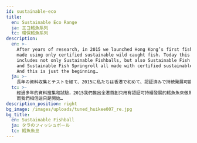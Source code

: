 ```yaml
---
id: sustainable-eco
title:
  en: Sustainable Eco Range
  ja: エコ鱈魚系列
  tc: 環保鱈魚系列
description:
  en: >-
    After years of research, in 2015 we launched Hong Kong’s first fishballs
    made using only certified sustainable wild caught fish. Today this range
    includes not only Sustainable Fishballs, but also Sustainable Fish Shaomai
    and Sustainable Fish Springroll all made with certified sustainable fish.
    And this is just the beginning…
  ja: >-
    長年の資料収集とテストを経て、2015に私たちは香港で初めて、認証済みで持続発展可能な鱈魚による魚団子を発売した。今日まで、エコｼﾘｰｽﾞは魚団子だけではなく、シューマイと春巻き、すべて認証済みで持続発展可能な鱈魚で作っています。そして私たちは信じています、これは単なる始まりにすぎない…
  tc: >-
    經過多年的資料搜集和試驗，2015我們推出全港首創只用有認証可持續發展的鱈魚魚來做魚旦。到今天環保系列不只有鱈魚魚旦，還有鱈魚魚肉燒賣和鱈魚魚肉春卷，全都是用有認証可持續發展的魚來做.
    而我們相信這只是開始…
description_position: right
bg_image: /images/uploads/tuned_huikee007_re.jpg
bg_title:
  en: Sustainable Fishball
  ja: タラのフィッシュボール
  tc: 鱈魚魚旦
---
```

